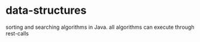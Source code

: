 # data-structures
sorting and searching algorithms in Java. all algorithms can execute through rest-calls
